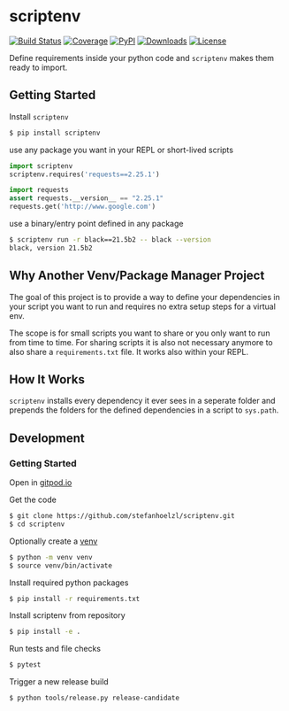 # scriptenv
[![Build Status](https://github.com/stefanhoelzl/scriptenv/workflows/push/badge.svg)](https://github.com/stefanhoelzl/scriptenv/actions)
[![Coverage](https://img.shields.io/badge/coverage-100%25-success?style=flat)](https://stefanhoelzl.github.io/scriptenv/coverage)
[![PyPI](https://img.shields.io/pypi/v/scriptenv.svg)](https://pypi.org/project/scriptenv/)
[![Downloads](https://img.shields.io/pypi/dm/scriptenv?color=blue&logo=pypi&logoColor=yellow)](https://pypistats.org/packages/scriptenv)
[![License](https://img.shields.io/pypi/l/scriptenv.svg)](LICENSE)

Define requirements inside your python code and `scriptenv` makes them ready to import.

## Getting Started
Install `scriptenv`
```bash
$ pip install scriptenv
```

use any package you want in your REPL or short-lived scripts
```python
import scriptenv
scriptenv.requires('requests==2.25.1')

import requests
assert requests.__version__ == "2.25.1"
requests.get('http://www.google.com')
```

use a binary/entry point defined in any package
```bash
$ scriptenv run -r black==21.5b2 -- black --version
black, version 21.5b2
```

## Why Another Venv/Package Manager Project
The goal of this project is to provide a way to define your dependencies in your script you want to run
and requires no extra setup steps for a virtual env.

The scope is for small scripts you want to share or you only want to run from time to time.
For sharing scripts it is also not necessary anymore to also share a `requirements.txt` file.
It works also within your REPL.

## How It Works
`scriptenv` installs every dependency it ever sees in a seperate folder 
and prepends the folders for the defined dependencies in a script to `sys.path`.

## Development
### Getting Started
Open in [gitpod.io](https://gitpod.io#github.com/stefanhoelzl/scriptenv)

Get the code
```bash
$ git clone https://github.com/stefanhoelzl/scriptenv.git
$ cd scriptenv
```

Optionally create a [venv](https://docs.python.org/3.8/library/venv.html)
```bash
$ python -m venv venv
$ source venv/bin/activate
```

Install required python packages
```bash
$ pip install -r requirements.txt
```

Install scriptenv from repository
```bash
$ pip install -e .
```

Run tests and file checks
```bash
$ pytest
```

Trigger a new release build
```bash
$ python tools/release.py release-candidate
```